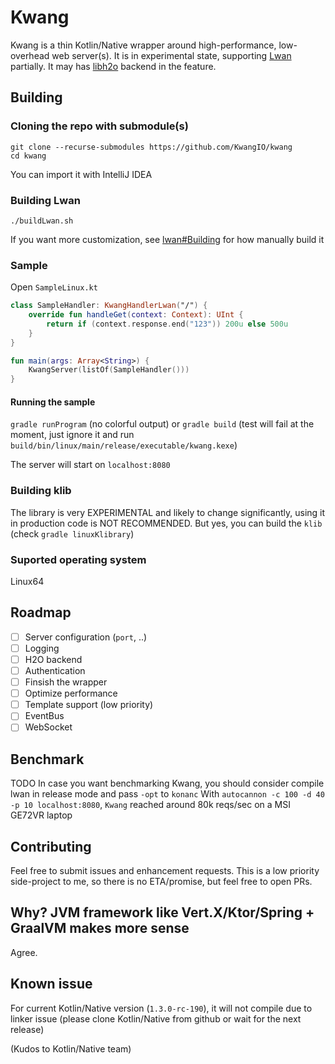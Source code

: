 # Kwang
Kwang is a thin Kotlin/Native wrapper around high-performance, low-overhead web server(s).
It is in experimental state, supporting [Lwan](https://github.com/lpereira/lwan/) partially. It may has [libh2o](https://h2o.examp1e.net/) backend in the feature.

## Building
### Cloning the repo with submodule(s)
```
git clone --recurse-submodules https://github.com/KwangIO/kwang
cd kwang
```
You can import it with IntelliJ IDEA
### Building Lwan
```
./buildLwan.sh
```
If you want more customization, see [lwan#Building](https://github.com/lpereira/lwan#building) for how manually build it

### Sample
Open `SampleLinux.kt`
```kotlin
class SampleHandler: KwangHandlerLwan("/") {
    override fun handleGet(context: Context): UInt {
        return if (context.response.end("123")) 200u else 500u
    }
}

fun main(args: Array<String>) {
    KwangServer(listOf(SampleHandler()))
}
```

#### Running the sample
`gradle runProgram` (no colorful output) or  `gradle build` (test will fail at the moment, just ignore it and run `build/bin/linux/main/release/executable/kwang.kexe`)

The server will start on `localhost:8080`

### Building klib
The library is very EXPERIMENTAL and likely to change significantly, using it in production code is NOT RECOMMENDED. But yes, you can build the `klib` (check `gradle linuxKlibrary`)

### Suported operating system
Linux64

## Roadmap
* [ ] Server configuration (`port`, ..)
* [ ] Logging
* [ ] H2O backend
* [ ] Authentication
* [ ] Finsish the wrapper
* [ ] Optimize performance
* [ ] Template support (low priority)
* [ ] EventBus
* [ ] WebSocket

## Benchmark
TODO
In case you want benchmarking Kwang, you should consider compile lwan in release mode and pass `-opt` to `konanc`
With `autocannon -c 100 -d 40 -p 10 localhost:8080`, `Kwang` reached around 80k reqs/sec on a MSI GE72VR laptop

## Contributing
Feel free to submit issues and enhancement requests. This is a low priority side-project to me, so there is no ETA/promise, but feel free to open PRs.

## Why? JVM framework like Vert.X/Ktor/Spring + GraalVM makes more sense
Agree. 

## Known issue
For current Kotlin/Native version (`1.3.0-rc-190`), it will not compile due to linker issue (please clone Kotlin/Native from github or wait for the next release)

(Kudos to Kotlin/Native team)
